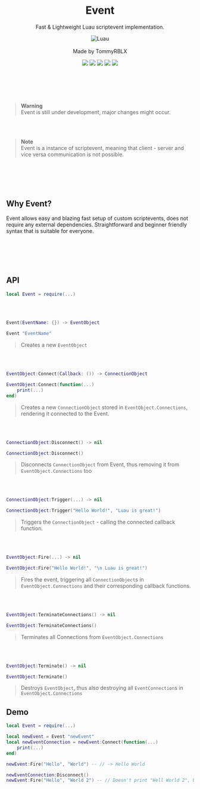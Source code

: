 <div align="center">
	<h1>Event</h1>
	<p> Fast & Lightweight Luau scriptevent implementation. </p>
  
  ![Luau](https://img.shields.io/badge/Lua-2C2D72?style=for-the-badge&logo=lua&logoColor=white)
  <br><br>
  Made by TommyRBLX
  
  <img src="https://img.shields.io/github/forks/rT0mmy/Event?style=for-the-badge">

  <img src="https://img.shields.io/github/stars/rT0mmy/Event?style=for-the-badge">

  <img src="https://img.shields.io/github/issues/rT0mmy/Event?style=for-the-badge">

  <img src="https://img.shields.io/github/issues-pr/rT0mmy/Event?style=for-the-badge">

  <img src="https://img.shields.io/github/license/rT0mmy/Event?style=for-the-badge">
</div>

<br><br><br><br>

> **Warning** <br>
> Event is still under development, major changes might occur.

<br><br>

> **Note** <br>
> Event is a instance of scriptevent, meaning that client - server and vice versa communication is not possible.

<br><br><br><br>

## Why Event?

Event allows easy and blazing fast setup of custom scriptevents, does not require any external dependencies. 
Straightforward and beginner friendly syntax that is suitable for everyone. 

<br><br><br><br>

## API

```lua
local Event = require(...)
```

<br><br>

```lua
Event(EventName: {}) -> EventObject
```
```lua
Event "EventName"
```

> Creates a new ```EventObject```

<br><br>

```lua
EventObject:Connect(Callback: ()) -> ConnectionObject
```
```lua
EventObject:Connect(function(...)
	print(...)
end)
```

> Creates a new ```ConnectionObject``` stored in ```EventObject.Connections```, rendering it connected to the Event.

<br><br>

```lua
ConnectionObject:Disconnect() -> nil
```
```lua
ConnectionObject:Disconnect()
```

> Disconnects ```ConnectionObject``` from Event, thus removing it from ```EventObject.Connections``` too

<br><br>

```lua
ConnectionObject:Trigger(...) -> nil
```
```lua
ConnectionObject:Trigger("Hello World!", "Luau is great!")
```

> Triggers the ```ConnectionObject``` - calling the connected callback function.

<br><br>

```lua
EventObject:Fire(...) -> nil
```
```lua
EventObject:Fire("Hello World!", "\n Luau is great!")
```

> Fires the event, triggering all ```ConnectionObject```s in ```EventObject.Connections``` and their corresponding callback functions.

<br><br>

```lua
EventObject:TerminateConnections() -> nil
```
```lua
EventObject:TerminateConnections()
```

> Terminates all Connections from ```EventObject.Connections```

<br><br>

```lua
EventObject:Terminate() -> nil
```
```lua
EventObject:Terminate()
```

> Destroys ```EventObject```, thus also destroying all ```EventConnection```s in ```EventObject.Connections```

## Demo


```lua
local Event = require(...)

local newEvent = Event "newEvent"
local newEventConnection = newEvent:Connect(function(...)
    print(...)
end)

newEvent:Fire("Hello", "World") -- // -> Hello World

newEventConnection:Disconnect()
newEvent:Fire("Hello", "World 2") -- // Doesn't print "Hell World 2", because the ConnectionObject "newEventConnection" was disconnected beforehand.

```


